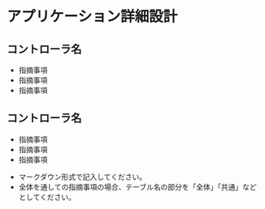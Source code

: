 # アプリケーション詳細設計
## コントローラ名
- 指摘事項
- 指摘事項
- 指摘事項

## コントローラ名
- 指摘事項
- 指摘事項
- 指摘事項

* マークダウン形式で記入してください。
* 全体を通しての指摘事項の場合、テーブル名の部分を「全体」「共通」などとしてください。
